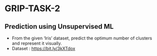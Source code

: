 # GRIP-TASK-2
## Prediction using Unsupervised ML
  * From the given ‘Iris’ dataset, predict the optimum number of clusters and represent it visually.
  * Dataset : https://bit.ly/3kXTdox

